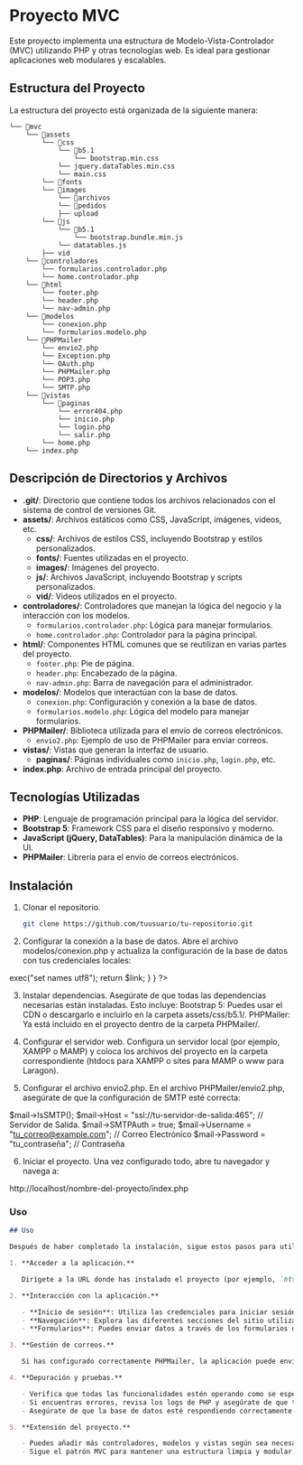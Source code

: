 # Proyecto MVC

Este proyecto implementa una estructura de Modelo-Vista-Controlador (MVC) utilizando PHP y otras tecnologías web. Es ideal para gestionar aplicaciones web modulares y escalables.

## Estructura del Proyecto

La estructura del proyecto está organizada de la siguiente manera:

```
└── 📁mvc
    └── 📁assets
        └── 📁css
            └── 📁b5.1
                └── bootstrap.min.css
            └── jquery.dataTables.min.css
            └── main.css
        └── 📁fonts
        └── 📁images
            └── 📁archivos
            └── 📁pedidos
            ├── upload
        └── 📁js
            └── 📁b5.1
                └── bootstrap.bundle.min.js
            └── datatables.js
        ├── vid
    └── 📁controladores
        └── formularios.controlador.php
        └── home.controlador.php
    └── 📁html
        └── footer.php
        └── header.php
        └── nav-admin.php
    └── 📁modelos
        └── conexion.php
        └── formularios.modelo.php
    └── 📁PHPMailer
        └── envio2.php
        └── Exception.php
        └── OAuth.php
        └── PHPMailer.php
        └── POP3.php
        └── SMTP.php
    └── 📁vistas
        └── 📁paginas
            └── error404.php
            └── inicio.php
            └── login.php
            └── salir.php
        └── home.php
    └── index.php
```


## Descripción de Directorios y Archivos

- **.git/**: Directorio que contiene todos los archivos relacionados con el sistema de control de versiones Git.
- **assets/**: Archivos estáticos como CSS, JavaScript, imágenes, videos, etc.
  - **css/**: Archivos de estilos CSS, incluyendo Bootstrap y estilos personalizados.
  - **fonts/**: Fuentes utilizadas en el proyecto.
  - **images/**: Imágenes del proyecto.
  - **js/**: Archivos JavaScript, incluyendo Bootstrap y scripts personalizados.
  - **vid/**: Videos utilizados en el proyecto.
- **controladores/**: Controladores que manejan la lógica del negocio y la interacción con los modelos.
  - `formularios.controlador.php`: Lógica para manejar formularios.
  - `home.controlador.php`: Controlador para la página principal.
- **html/**: Componentes HTML comunes que se reutilizan en varias partes del proyecto.
  - `footer.php`: Pie de página.
  - `header.php`: Encabezado de la página.
  - `nav-admin.php`: Barra de navegación para el administrador.
- **modelos/**: Modelos que interactúan con la base de datos.
  - `conexion.php`: Configuración y conexión a la base de datos.
  - `formularios.modelo.php`: Lógica del modelo para manejar formularios.
- **PHPMailer/**: Biblioteca utilizada para el envío de correos electrónicos.
  - `envio2.php`: Ejemplo de uso de PHPMailer para enviar correos.
- **vistas/**: Vistas que generan la interfaz de usuario.
  - **paginas/**: Páginas individuales como `inicio.php`, `login.php`, etc.
- **index.php**: Archivo de entrada principal del proyecto.

## Tecnologías Utilizadas

- **PHP**: Lenguaje de programación principal para la lógica del servidor.
- **Bootstrap 5**: Framework CSS para el diseño responsivo y moderno.
- **JavaScript (jQuery, DataTables)**: Para la manipulación dinámica de la UI.
- **PHPMailer**: Librería para el envío de correos electrónicos.

## Instalación

1. Clonar el repositorio.
   ```bash
   git clone https://github.com/tuusuario/tu-repositorio.git
   
2. Configurar la conexión a la base de datos.
  Abre el archivo modelos/conexion.php y actualiza la configuración de la base de datos con tus credenciales locales:

  <?php
    class Conexion {
      public static function conectar() {
          $link = new PDO("mysql:host=tu_host;dbname=tu_base_de_datos","tu_usuario","tu_contraseña");
          $link->exec("set names utf8");
          return $link;
      }
    }
  ?>

3. Instalar dependencias.
  Asegúrate de que todas las dependencias necesarias están instaladas. Esto incluye:
  Bootstrap 5: Puedes usar el CDN o descargarlo e incluirlo en la carpeta assets/css/b5.1/.
  PHPMailer: Ya está incluido en el proyecto dentro de la carpeta PHPMailer/.

4. Configurar el servidor web.
  Configura un servidor local (por ejemplo, XAMPP o MAMP) y coloca los archivos del proyecto en la carpeta correspondiente (htdocs para XAMPP o sites para MAMP o www para Laragon).

5. Configurar el archivo envio2.php.
  En el archivo PHPMailer/envio2.php, asegúrate de que la configuración de SMTP esté correcta:
  
  $mail->IsSMTP();
  $mail->Host = "ssl://tu-servidor-de-salida:465"; // Servidor de Salida.
  $mail->SMTPAuth = true;
  $mail->Username = "tu_correo@example.com"; // Correo Electrónico
  $mail->Password = "tu_contraseña"; // Contraseña

6. Iniciar el proyecto.
  Una vez configurado todo, abre tu navegador y navega a:

  http://localhost/nombre-del-proyecto/index.php


### Uso

```markdown
## Uso

Después de haber completado la instalación, sigue estos pasos para utilizar la aplicación:

1. **Acceder a la aplicación.**

   Dirígete a la URL donde has instalado el proyecto (por ejemplo, `http://localhost/nombre-del-proyecto/index.php`).

2. **Interacción con la aplicación.**

   - **Inicio de sesión**: Utiliza las credenciales para iniciar sesión, si se requiere autenticación.
   - **Navegación**: Explora las diferentes secciones del sitio utilizando la barra de navegación.
   - **Formularios**: Puedes enviar datos a través de los formularios disponibles. Estos serán procesados por los controladores correspondientes (`formularios.controlador.php`).

3. **Gestión de correos.**

   Si has configurado correctamente PHPMailer, la aplicación puede enviar correos electrónicos a través del formulario de contacto u otros puntos configurados.

4. **Depuración y pruebas.**

   - Verifica que todas las funcionalidades estén operando como se espera.
   - Si encuentras errores, revisa los logs de PHP y asegúrate de que todos los archivos estén configurados correctamente.
   - Asegúrate de que la base de datos esté respondiendo correctamente y que las conexiones no estén fallando.

5. **Extensión del proyecto.**

   - Puedes añadir más controladores, modelos y vistas según sea necesario.
   - Sigue el patrón MVC para mantener una estructura limpia y modular.
